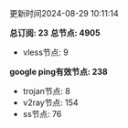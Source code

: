 更新时间2024-08-29 10:11:14

**总订阅: 23**
**总节点: 4905**
- vless节点: 9

**google ping有效节点: 238**
- trojan节点: 8
- v2ray节点: 154
- ss节点: 76
